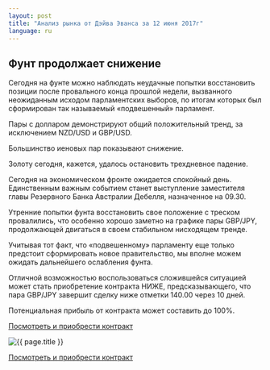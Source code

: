 ```yaml
---
layout: post
title: "Анализ рынка от Дэйва Эванса за 12 июня 2017г"
language: ru
---
```

## Фунт продолжает снижение

Сегодня на фунте можно наблюдать неудачные попытки восстановить позиции после провального конца прошлой недели, вызванного неожиданным исходом парламентских выборов, по итогам которых был сформирован так называемый «подвешенный» парламент.

Пары с долларом демонстрируют общий положительный тренд, за исключением NZD/USD и GBP/USD.

Большинство иеновых пар показывают снижение.

Золоту сегодня, кажется, удалось остановить трехдневное падение.
 
Сегодня на экономическом фронте ожидается спокойный день. Единственным важным событием станет выступление заместителя главы Резервного Банка Австралии Дебелля, назначенное на 09.30.
 
Утренние попытки фунта восстановить свое положение с треском провалились, что особенно хорошо заметно на графике пары GBP/JPY, продолжающей двигаться в своем стабильном нисходящем тренде. 

Учитывая тот факт, что «подвешенному» парламенту еще только предстоит сформировать новое правительство, мы вполне можем ожидать дальнейшего ослабления фунта.

Отличной возможностью воспользоваться сложившейся ситуацией может стать приобретение контракта НИЖЕ, предсказывающего, что пара GBP/JPY завершит сделку ниже отметки 140.00 через 10 дней.

Потенциальная прибыль от контракта может составить до 100%.

<a href="http://record.binary.com/_bivVDfg8lHux76XffYA0JmNd7ZgqdRLk/1/?market=forex&underlying=frxGBPJPY&formname=higherlower&duration_amount=10&duration_units=d&amount=10&amount_type=payout&expiry_type=duration&barrier=140.00&s=1&t=R7aPV6oWCDzxDbG_W7_bEp0co5lt24DG" target="_blank">Посмотреть и приобрести контракт</a>

<img src="{{ site.url }}/images/ru-12-jun-17.png" alt="{{ page.title }}"  title="{{ page.title }}">

<a href="%LINK%%?https://www.binary.com/d/trade.cgi?market=forex&underlying=frxGBPJPY&formname=higherlower&duration_amount=10&duration_units=d&amount=10&amount_type=payout&expiry_type=duration&barrier=140.00&s=1&t=R7aPV6oWCDzxDbG_W7_bEp0co5lt24DG" target="_blank">Посмотреть и приобрести контракт</a>